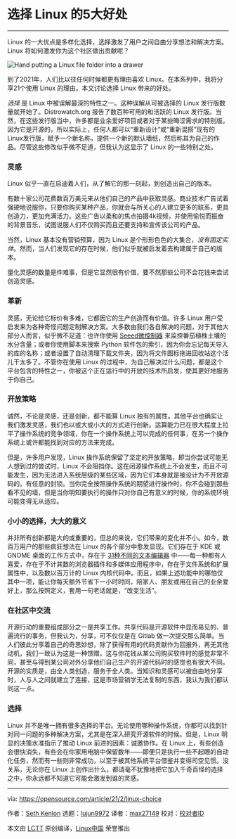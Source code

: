 [#]: collector: (lujun9972)
[#]: translator: (max27149)
[#]: reviewer: ( )
[#]: publisher: ( )
[#]: url: ( )
[#]: subject: (5 benefits of choosing Linux)
[#]: via: (https://opensource.com/article/21/2/linux-choice)
[#]: author: (Seth Kenlon https://opensource.com/users/seth)

# 选择 Linux 的5大好处

---

Linux 的一大优点是多样化选择，选择激发了用户之间自由分享想法和解决方案。Linux 将如何激发你为这个社区做出贡献呢？

![Hand putting a Linux file folder into a drawer][1]

到了2021年，人​​们比以往任何时候都更有理由喜欢 Linux。在本系列中，我将分享21个使用 Linux 的理由。本文讨论选择 Linux 带来的好处。

_选择_ 是 Linux 中被误解最深的特性之一。这种误解从可被选择的 Linux 发行版数量就开始了。Distrowatch.org 报告了数百种可用的和活跃的 Linux 发行版。当然，在这些发行版当中，许多都是业余爱好项目或者对于某些晦涩需求的特别版。因为它是开源的，所以实际上，任何人都可以“重新设计”或“重新混搭”现有的Linux发行版，赋予一个新名称，提供一个新的默认墙纸，然后称其为自己的作品。尽管这些修改似乎微不足道，但我认为这显示了 Linux 的一些特别之处。

### 灵感

Linux 似乎一直在启迪着人们，从了解它的那一刻起，到创造出自己的版本。

有数十家公司花费数百万美元来从他们自己的产品中获取灵感。商业技术广告试着强硬地说服你，只要你购买某种产品，你就会与所关心的人建立更多的联系，更具创造力，更加充满活力。这些广告以柔和的焦点拍摄4k视频，并使用愉悦而振奋的背景音乐，试图说服人们不仅购买而且还要支持和宣传该公司的产品。

当然，Linux 基本没有营销预算，因为 Linux 是个形形色色的大集合，*没有固定实体*。然而，当人们发现它的存在时候，他们似乎就被启发着去构建属于自己的版本。

量化灵感的数量是件难事，但是它显然很有价值，要不然那些公司不会花钱来尝试创造灵感。

### 革新

灵感，无论给它标价有多难，它都因它的生产创造而有价值。许多 Linux 用户受启发来为各种奇怪问题定制解决方案。大多数由我们各自解决的问题，对于其他大部分人而言，似乎微不足道：也许你使用 [Seeed微控制器][2] 来监控番茄植株土壤的水分含量；或者你使用脚本来搜索 Python 软件包的索引，因为你会忘记每天导入的库的名称；或者设置了自动清理下载文件夹，因为将文件图标拖进回收站这个活儿干太多了。不管你在使用 Linux 的过程中，为自己解决过什么问题，都是这个平台包含的特性之一，你被这个正在运行中的开放的技术所启发，使其更好地服务于你自己。

### 开放策略

诚然，不论是灵感，还是创新，都不能算 Linux 独有的属性。其他平台也确实让我们激发灵感，我们也以或大或小大的方式进行创新。运算能力已在很大程度上拉平了操作系统的竞争领域，你在一个操作系统上可以完成的任何事，在另一个操作系统上或许都能找到对应的方法来完成。

但是，许多用户发现，Linux 操作系统保留了坚定的开放策略，即当你尝试可能无人想到过的尝试时，Linux 不会阻挡你。这在闭源操作系统上不会发生，而且不可能发生，因为无法进入系统层级的某些区域，因为它们本身就是被设计为不开放源码的。有任意的封锁。当你完全按照操作系统的期望进行操作时，你不会碰到那些看不见的墙，但是当你明知要执行的操作只对你自己有意义的时候，你的系统环境可能变得无从适应。

### 小小的选择，大大的意义

并非所有创新都是大的或重要的，但总的来说，它们带来的变化并不小。如今，数百万用户的那些疯狂想法在 Linux 的各个部分中愈发显现。它们存在于 KDE 或 GNOME 桌面的工作方式中，存在于 [31种不同的文本编辑器][3] 中——每一种都有人喜爱，存在于不计其数的浏览器插件和多媒体应用程序中，存在于文件系统和扩展属性中，以及数以百万计的 Linux 内核代码中。而且，如果上述功能中的哪怕仅其中一项，能让你每天额外节省下一小时时间，陪家人、朋友或用在自己的业余爱好上，那么按照定义，套用一句老话就是，“改变生活”。

###  在社区中交流

开源行动的重要组成部分之一是共享工作。共享代码是开源软件中显而易见的、普遍流行的事务，但我认为，分享，可不仅仅是在 Gitlab 做一次提交那么简单。当人们彼此分享着自己的奇思妙想，除了获得有用的代码贡献作为回报外，再无其他动机，我们一致认为这是一种馈赠。这与你花钱从某公司购买软件时的感觉非常不同，甚至与得到某公司对外分享他们自己生产的开源代码时的感觉也有很大不同。开源的实质是，由全人类创造，服务于全人类。当知识和灵感可以被自由地分享时，人与人之间就建立了连接，这是市场营销学无法复制的东西，我认为我们都认同这一点。

### 选择

Linux 并不是唯一拥有很多选择的平台。无论使用哪种操作系统，你都可以找到针对同一问题的多种解决方案，尤其是在深入研究开源软件的时候。但是，Linux 明显的决策水准指示了推动 Linux 前进的因素：诚邀协作。在 Linux 上，有些创造会很快消失，有些会在你家用电脑中保留数年——即便只是执行一些不起眼的自动化任务，然而有一些则非常成功，以至于被其他系统平台借鉴并变得司空见惯。没关系，无论你在 Linux 上创作出什么，都请毫不犹豫地把它加入千奇百怪的选择之中，你永远都不知道它可能会激发到谁的灵感。

---

via: https://opensource.com/article/21/2/linux-choice

作者：[Seth Kenlon][a]
选题：[lujun9972][b]
译者：[max27149](https://github.com/max27149)
校对：[校对者ID](https://github.com/校对者ID)

本文由 [LCTT](https://github.com/LCTT/TranslateProject) 原创编译，[Linux中国](https://linux.cn/) 荣誉推出

[a]: https://opensource.com/users/seth
[b]: https://github.com/lujun9972
[1]: https://opensource.com/sites/default/files/styles/image-full-size/public/lead-images/yearbook-haff-rx-linux-file-lead_0.png?itok=-i0NNfDC (Hand putting a Linux file folder into a drawer)
[2]: https://opensource.com/article/19/12/seeeduino-nano-review
[3]: https://opensource.com/article/21/1/text-editor-roundup
